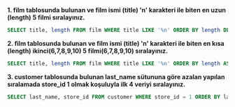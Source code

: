 
**1. film tablosunda bulunan ve film ismi (title) 'n' karakteri ile biten en uzun (length) 5 filmi sıralayınız.**

```sql
SELECT title, length FROM film WHERE title LIKE '%n' ORDER BY length DESC LIMIT 5;
```

**2. film tablosunda bulunan ve film ismi (title) 'n' karakteri ile biten en kısa (length) ikinci(6,7,8,9,10) 5 filmi(6,7,8,9,10) sıralayınız.**

```sql
SELECT title, length FROM film WHERE title LIKE '%n' ORDER BY length ASC OFFSET 5 LIMIT 5;
```

**3. customer tablosunda bulunan last_name sütununa göre azalan yapılan sıralamada store_id 1 olmak koşuluyla ilk 4 veriyi sıralayınız.**

```sql
SELECT last_name, store_id FROM customer WHERE store_id = 1 ORDER BY last_name DESC LIMIT 5;
```
